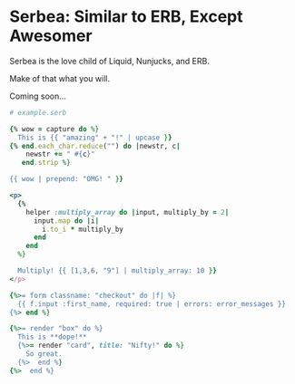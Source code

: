 # Serbea: Similar to ERB, Except Awesomer

Serbea is the love child of Liquid, Nunjucks, and ERB.

Make of that what you will.

Coming soon…

```ruby
# example.serb

{% wow = capture do %}
  This is {{ "amazing" + "!" | upcase }}
{% end.each_char.reduce("") do |newstr, c|
    newstr += " #{c}"
   end.strip %}

{{ wow | prepend: "OMG! " }}
```

```ruby
<p>
  {%
    helper :multiply_array do |input, multiply_by = 2|
      input.map do |i|
        i.to_i * multiply_by
      end
    end
  %}

  Multiply! {{ [1,3,6, "9"] | multiply_array: 10 }}
</p>
```

```ruby
{%>= form classname: "checkout" do |f| %}
  {{ f.input :first_name, required: true | errors: error_messages }}
{%> end %}
```

```ruby
{%>= render "box" do %}
  This is **dope!**
  {%>= render "card", title: "Nifty!" do %}
    So great.
  {%>  end %}
{%>  end %}
```
